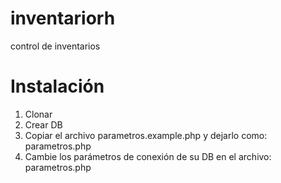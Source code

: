 # inventariorh

control de inventarios

# Instalación

1. Clonar
2. Crear DB
3. Copiar el archivo parametros.example.php y dejarlo como: parametros.php
4. Cambie los parámetros de conexión de su DB en el archivo: parametros.php
